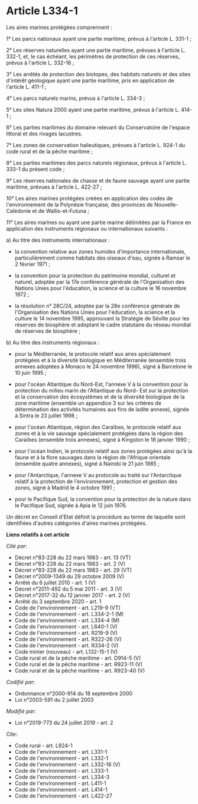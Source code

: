 # Article L334-1

Les aires marines protégées comprennent : 

1° Les parcs nationaux ayant une partie maritime, prévus à l'article L. 331-1 ; 

2° Les réserves naturelles ayant une partie maritime, prévues à l'article L. 332-1, et, le cas échéant, les périmètres de
protection de ces réserves, prévus à l'article L. 332-16 ; 

3° Les arrêtés de protection des biotopes, des habitats naturels et des sites d'intérêt géologique ayant une partie maritime,
pris en application de l'article L. 411-1 ; 

4° Les parcs naturels marins, prévus à l'article L. 334-3 ; 

5° Les sites Natura 2000 ayant une partie maritime, prévus à l'article L. 414-1 ; 

6° Les parties maritimes du domaine relevant du Conservatoire de l'espace littoral et des rivages lacustres. 

7° Les zones de conservation halieutiques, prévues à l'article L. 924-1 du code rural et de la pêche maritime ; 

8° Les parties maritimes des parcs naturels régionaux, prévus à l'article L. 333-1 du présent code ; 

9° Les réserves nationales de chasse et de faune sauvage ayant une partie maritime, prévues à l'article L. 422-27 ; 

10° Les aires marines protégées créées en application des codes de l'environnement de la Polynésie française, des provinces
de Nouvelle-Calédonie et de Wallis-et-Futuna ; 

11° Les aires marines ou ayant une partie marine délimitées par la France en application des instruments régionaux ou
internationaux suivants : 

a) Au titre des instruments internationaux :

- la convention relative aux zones humides d'importance internationale, particulièrement comme habitats des oiseaux d'eau,
signée à Ramsar le 2 février 1971 ;

- la convention pour la protection du patrimoine mondial, culturel et naturel, adoptée par la 17e conférence générale de
l'Organisation des Nations Unies pour l'éducation, la science et la culture le 16 novembre 1972 ;

- la résolution n° 28C/24, adoptée par la 28e conférence générale de l'Organisation des Nations Unies pour l'éducation, la
science et la culture le 14 novembre 1995, approuvant la Stratégie de Séville pour les réserves de biosphère et adoptant le
cadre statutaire du réseau mondial de réserves de biosphère ; 

b) Au titre des instruments régionaux :

- pour la Méditerranée, le protocole relatif aux aires spécialement protégées et à la diversité biologique en Méditerranée
(ensemble trois annexes adoptées à Monaco le 24 novembre 1996), signé à Barcelone le 10 juin 1995 ;

- pour l'océan Atlantique du Nord-Est, l'annexe V à la convention pour la protection du milieu marin de l'Atlantique du Nord-
Est sur la protection et la conservation des écosystèmes et de la diversité biologique de la zone maritime (ensemble un
appendice 3 sur les critères de détermination des activités humaines aux fins de ladite annexe), signée à Sintra le 23
juillet 1998 ;

- pour l'océan Atlantique, région des Caraïbes, le protocole relatif aux zones et à la vie sauvage spécialement protégées
dans la région des Caraïbes (ensemble trois annexes), signé à Kingston le 18 janvier 1990 ;

- pour l'océan Indien, le protocole relatif aux zones protégées ainsi qu'à la faune et à la flore sauvages dans la région de
l'Afrique orientale (ensemble quatre annexes), signé à Nairobi le 21 juin 1985 ;

- pour l'Antarctique, l'annexe V au protocole au traité sur l'Antarctique relatif à la protection de l'environnement,
protection et gestion des zones, signé à Madrid le 4 octobre 1991 ;

- pour le Pacifique Sud, la convention pour la protection de la nature dans le Pacifique Sud, signée à Apia le 12 juin 1976. 

Un décret en Conseil d'Etat définit la procédure au terme de laquelle sont identifiées d'autres catégories d'aires marines
protégées.

**Liens relatifs à cet article**

_Cité par_:

  - Décret n°83-228 du 22 mars 1983 - art. 13 (VT)
  - Décret n°83-228 du 22 mars 1983 - art. 2 (V)
  - Décret n°83-228 du 22 mars 1983 - art. 29 (VT)
  - Décret n°2009-1349 du 29 octobre 2009 (V)
  - Arrêté du 6 juillet 2010 - art. 1 (V)
  - Décret n°2011-492 du 5 mai 2011 - art. 3 (V)
  - Décret n°2017-32 du 12 janvier 2017 - art. 2 (V)
  - Arrêté du 3 septembre 2020 - art. 1
  - Code de l'environnement - art. L219-9 (VT)
  - Code de l'environnement - art. L334-2-1 (M)
  - Code de l'environnement - art. L334-4 (M)
  - Code de l'environnement - art. L640-1 (V)
  - Code de l'environnement - art. R219-9 (V)
  - Code de l'environnement - art. R322-26 (V)
  - Code de l'environnement - art. R334-2 (V)
  - Code minier (nouveau) - art. L132-15-1 (V)
  - Code rural et de la pêche maritime - art. D914-5 (V)
  - Code rural et de la pêche maritime - art. R923-11 (V)
  - Code rural et de la pêche maritime - art. R923-40 (V)

_Codifié par_:

  - Ordonnance n°2000-914 du 18 septembre 2000
  - Loi n°2003-591 du 2 juillet 2003

_Modifié par_:

  - Loi n°2019-773 du 24 juillet 2019 - art. 2

_Cite_:

  - Code rural - art. L924-1
  - Code de l'environnement - art. L331-1
  - Code de l'environnement - art. L332-1
  - Code de l'environnement - art. L332-16 (V)
  - Code de l'environnement - art. L333-1
  - Code de l'environnement - art. L334-3
  - Code de l'environnement - art. L411-1
  - Code de l'environnement - art. L414-1
  - Code de l'environnement - art. L422-27
